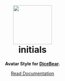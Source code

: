 <h1 align="center"><img src="https://api.dicebear.com/5.x/initials/svg?seed=initials" width="124" /> <br />initials</h1>
<p align="center">
  <strong>Avatar Style for <a href="https://dicebear.com/">DiceBear</a>.</strong>
</p>

<p align="center">
  <a href="https://dicebear.com/styles/initials">
    Read Documentation
  </a>
</p>
